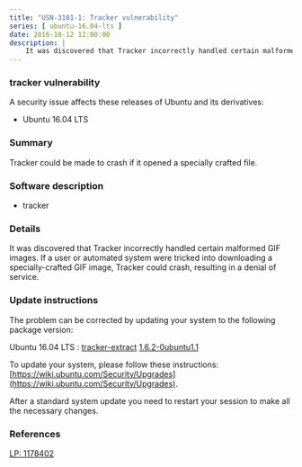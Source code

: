 ```yaml
---
title: "USN-3101-1: Tracker vulnerability"
series: [ ubuntu-16.04-lts ]
date: 2016-10-12 12:00:00
description: |
    It was discovered that Tracker incorrectly handled certain malformed GIF images. If a user or automated system were tricked into downloading a specially-crafted GIF image, Tracker could crash, resulting in a denial of service. 
--- 
```

 
### tracker vulnerability

A security issue affects these releases of Ubuntu and its derivatives:

* Ubuntu 16.04 LTS

### Summary

Tracker could be made to crash if it opened a specially crafted file. 

### Software description

* tracker 

### Details

It was discovered that Tracker incorrectly handled certain malformed GIF images. If a user or automated system were tricked into downloading a specially-crafted GIF image, Tracker could crash, resulting in a denial of service. 

### Update instructions

The problem can be corrected by updating your system to the following package version:

Ubuntu 16.04 LTS
 : [tracker-extract](https://launchpad.net/ubuntu/+source/tracker) <span> [1.6.2-0ubuntu1.1](https://launchpad.net/ubuntu/+source/tracker/1.6.2-0ubuntu1.1) </span> 

To update your system, please follow these instructions: [https://wiki.ubuntu.com/Security/Upgrades](https://wiki.ubuntu.com/Security/Upgrades).

After a standard system update you need to restart your session to make all the necessary changes. 

### References

 [LP: 1178402](https://launchpad.net/bugs/1178402)
 
